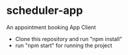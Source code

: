 # scheduler-app
An appointment booking App Client

* Clone this repository and run "npm install"
* run "npm start" for running the project
